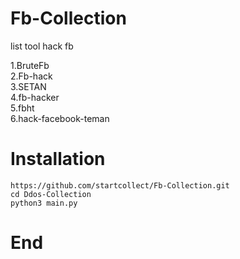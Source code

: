 # Fb-Collection
list tool hack fb
    
1.BruteFb    
2.Fb-hack     
3.SETAN    
4.fb-hacker  
5.fbht          
6.hack-facebook-teman                   

# Installation
```
https://github.com/startcollect/Fb-Collection.git
cd Ddos-Collection
python3 main.py
```

# End
